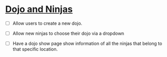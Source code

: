 # [Dojo and Ninjas](https://login.codingdojo.com/m/315/9534/64316)

- [ ] Allow users to create a new dojo.

- [ ] Allow new ninjas to choose their dojo via a dropdown

- [ ] Have a dojo show page show information of all the ninjas that belong to that specific location.